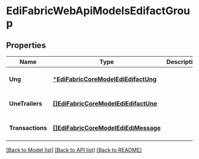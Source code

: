 # EdiFabricWebApiModelsEdifactGroup

## Properties
Name | Type | Description | Notes
------------ | ------------- | ------------- | -------------
**Ung** | [***EdiFabricCoreModelEdiEdifactUng**](EdiFabric.Core.Model.Edi.Edifact.UNG.md) |  | [optional] [default to null]
**UneTrailers** | [**[]EdiFabricCoreModelEdiEdifactUne**](EdiFabric.Core.Model.Edi.Edifact.UNE.md) |  | [optional] [default to null]
**Transactions** | [**[]EdiFabricCoreModelEdiEdiMessage**](EdiFabric.Core.Model.Edi.EdiMessage.md) |  | [optional] [default to null]

[[Back to Model list]](../README.md#documentation-for-models) [[Back to API list]](../README.md#documentation-for-api-endpoints) [[Back to README]](../README.md)


